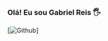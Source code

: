 ### Olá! Eu sou Gabriel Reis 🖐️

[![Github](https://img.shields.io/badge/GitHub-100000?style=for-the-badge&logo=github&logoColor=white)]
